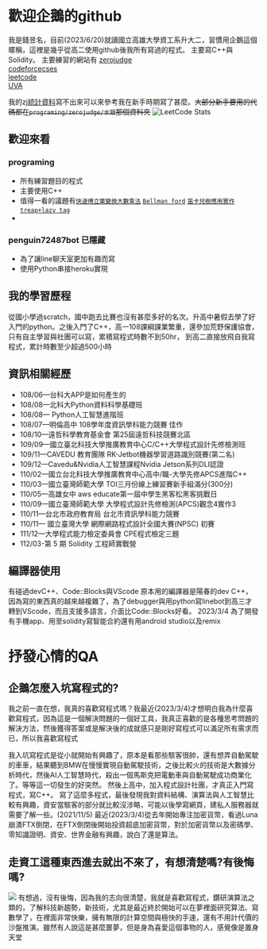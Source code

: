 # 歡迎企鵝的github
我是錢昱名，目前(2023/6/20)就讀國立高雄大學資工系升大二，習慣用企鵝這個暱稱，這裡是幾乎從高二使用github後我所有寫過的程式。
主要寫C++與Solidity。
主要練習的網站有 
[zerojudge](https://zerojudge.tw/)   
[codeforce](https://codeforces.com/)[cses](https://cses.fi/)  
[leetcode](https://leetcode.com/)  
[UVA](https://onlinejudge.org/index.php)

我的zj[統計資料](https://zerojudge.tw/UserStatistic?id=105222)寫不出來可以來參考我在新手時期寫了甚麼。~~大部分新手要用的代碼都在`programing/zerojudge/水題`那個資料夾~~
![LeetCode Stats](https://leetcard.jacoblin.cool/JacobLinCool?theme=light&font=Roboto%20Slab&ext=activity)
## 歡迎來看
### programing
* 所有練習題目的程式
* 主要使用C++
* 值得一看的議題有[`快速傅立葉變換大數乘法`](https://github.com/penguin72487/programing/blob/master/penguinLibrary/bignum/fft_Bignumber.cpp) [`Bellman ford`](https://github.com/penguin72487/programing/blob/master/graph/task1673BellmanOpti.cpp) [`笛卡兒樹應用實作`](https://github.com/penguin72487/programing/blob/master/vs-code/g277DCtree.cpp) [`treap+lazy tag`](https://github.com/penguin72487/programing/blob/master/cses/task1735treapLazytag.cpp)
*

### penguin72487bot 已隱藏
* 為了讓line聊天室更加有趣而寫
* 使用Python串接heroku實現


## 我的學習歷程
從國小學過scratch，國中跑去比賽也沒有甚麼多好的名次。升高中暑假去學了好入門的python。之後入門了C++，高一108課綱課業繁重，還參加荒野保護協會，只有自主學習與社團可以寫，累積寫程式時數不到50hr，
到高二直接放飛自我寫程式，累計時數至少超過500小時
## 資訊相關經歷
* 108/06—台科大APP是如何產生的
* 108/08—北科大Python資料科學基礎班
* 108/08— Python人工智慧進階班
* 108/07—明倫高中 108學年度資訊學科能力競賽 佳作
* 108/10—遠哲科學教育基金會 第25屆遠哲科技競賽北區
* 109/09—國立臺北科技大學推廣教育中心C/C++大學程式設計先修檢測班
* 109/11—CAVEDU 教育團隊 RK-Jetbot機器學習道路識別競賽(第二名)
* 109/12—Cavedu&Nvidia人工智慧課程Nvidia Jetson系列DLI認證
* 110/02—國立台北科技大學推廣教育中心高中/職-大學先修APCS進階C++
* 110/03—國立臺灣師範大學 TOI三月份線上練習賽新手組滿分(300分)
* 110/05—高雄女中 aws educate第一屆中學生黑客松黑客挑戰日
* 110/09—國立臺灣師範大學 大學程式設計先修檢測(APCS)觀念4實作3
* 110/11—台北市政府教育局 台北市資訊學科能力競賽
* 110/11— 國立臺灣大學 網際網路程式設計全國大賽(NPSC) 初賽
* 111/12—大學程式能力檢定委員會 CPE程式檢定三題
* 112/03-第 5 期 Solidity 工程師實戰營

## 編譯器使用
有碰過devC++、Code::Blocks與VScode
原本用的編譯器是陽春的dev C++，因為寫的東西真的越來越複雜了，為了debugger與用python寫linebot到高三才轉到VScode，而且支援多語言，介面比Code::Blocks好看。
2023/3/4 為了開發有手機app、用至solidity寫智能合約還有用android studio以及remix
# 抒發心情的QA
## 企鵝怎麼入坑寫程式的?
我之前一直在想，我真的喜歡寫程式嗎？我最近(2023/3/4)才想明白我為什麼喜歡寫程式，因為這是一個解決問題的一個好工具，我真正喜歡的是各種思考問題的解決方法，然後獲得答案或是解決後的成就感只是剛好寫程式可以滿足所有需求而已，所以我喜歡寫程式

我入坑寫程式是從小就開始有興趣了，原本是看那些駭客很帥，還有想弄自動駕駛的車車，結果聽到BMW在慢慢實現自動駕駛技術，之後比較火的技術是大數據分析時代，然後AI人工智慧時代，殺出一個馬斯克把電動車與自動駕駛成功商業化了。等等這一切發生的好突然。
然後上高中，加入程式設計社團，才真正入門寫程式，寫C++。
寫了這麼多程式，最後發現我對資料結構、演算法與人工智慧比較有興趣，資安當駭客的部分就比較沒涉略，可能以後學寫網頁，建私人服務器就需要了解一些。(2021/11/5)
最近(2023/3/4)從去年開始專注加密貨幣，看過Luna崩潰FTX倒閉，在FTX倒閉後開始投資超底加密貨幣，對於加密貨幣以及密碼學、零知識證明、資安、世界金融有興趣，說白了還是算法。
##  走資工這種東西進去就出不來了，有想清楚嗎?有後悔嗎?
![](https://cdn.discordapp.com/attachments/510729837464518660/893442665859928074/FB_IMG_1633083770386.jpg)
有想過，沒有後悔，因為我的志向很清楚，我就是喜歡寫程式，鑽研演算法之類的，了解科技新趨勢，新技術，尤其是最近終於開始可以在夢裡面研究算法、寫數學了，在裡面非常快樂，擁有無限的計算空間與極快的手速，還有不用計代價的沙盤推演。雖然有人說這是甚麼噩夢，但是身為喜愛這個事物的人，感覺像是置身天堂

